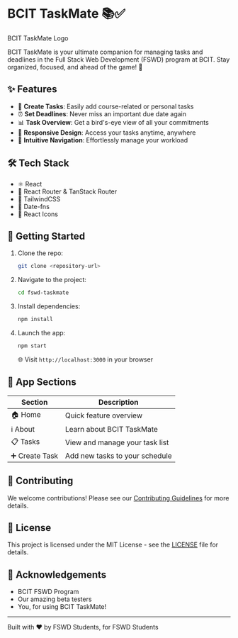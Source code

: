 # BCIT TaskMate 📚✅

BCIT TaskMate Logo

BCIT TaskMate is your ultimate companion for managing tasks and deadlines in the Full Stack Web Development (FSWD) program at BCIT. Stay organized, focused, and ahead of the game! 🚀

## ✨ Features

- 📝 **Create Tasks**: Easily add course-related or personal tasks
- ⏰ **Set Deadlines**: Never miss an important due date again
- 📊 **Task Overview**: Get a bird's-eye view of all your commitments
- 📱 **Responsive Design**: Access your tasks anytime, anywhere
- 🧭 **Intuitive Navigation**: Effortlessly manage your workload

## 🛠️ Tech Stack

- ⚛️ React
- 🧭 React Router & TanStack Router
- 🎨 TailwindCSS
- 📅 Date-fns
- 🔣 React Icons

## 🚀 Getting Started

1. Clone the repo:

   ```bash
   git clone <repository-url>
   ```

2. Navigate to the project:

   ```bash
   cd fswd-taskmate
   ```

3. Install dependencies:

   ```bash
   npm install
   ```

4. Launch the app:

   ```bash
   npm start
   ```

   🌐 Visit `http://localhost:3000` in your browser

## 📱 App Sections

| Section        | Description                    |
| -------------- | ------------------------------ |
| 🏠 Home        | Quick feature overview         |
| ℹ️ About       | Learn about BCIT TaskMate      |
| 📋 Tasks       | View and manage your task list |
| ➕ Create Task | Add new tasks to your schedule |

## 🤝 Contributing

We welcome contributions! Please see our [Contributing Guidelines](CONTRIBUTING.md) for more details.

## 📄 License

This project is licensed under the MIT License - see the [LICENSE](LICENSE) file for details.

## 🙏 Acknowledgements

- BCIT FSWD Program
- Our amazing beta testers
- You, for using BCIT TaskMate!

---

Built with ❤️ by FSWD Students, for FSWD Students
